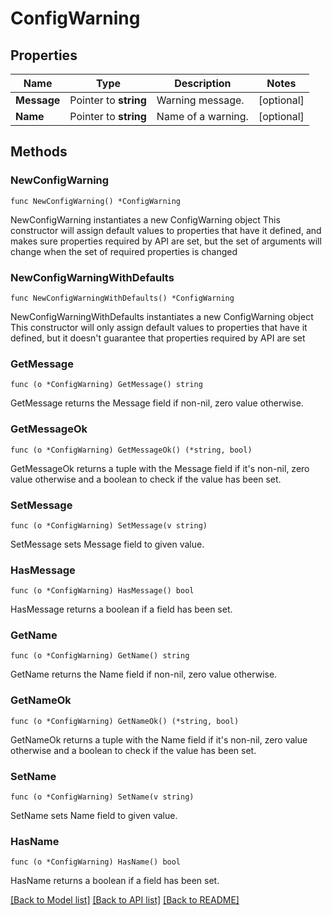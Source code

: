# ConfigWarning

## Properties

Name | Type | Description | Notes
------------ | ------------- | ------------- | -------------
**Message** | Pointer to **string** | Warning message. | [optional] 
**Name** | Pointer to **string** | Name of a warning. | [optional] 

## Methods

### NewConfigWarning

`func NewConfigWarning() *ConfigWarning`

NewConfigWarning instantiates a new ConfigWarning object
This constructor will assign default values to properties that have it defined,
and makes sure properties required by API are set, but the set of arguments
will change when the set of required properties is changed

### NewConfigWarningWithDefaults

`func NewConfigWarningWithDefaults() *ConfigWarning`

NewConfigWarningWithDefaults instantiates a new ConfigWarning object
This constructor will only assign default values to properties that have it defined,
but it doesn't guarantee that properties required by API are set

### GetMessage

`func (o *ConfigWarning) GetMessage() string`

GetMessage returns the Message field if non-nil, zero value otherwise.

### GetMessageOk

`func (o *ConfigWarning) GetMessageOk() (*string, bool)`

GetMessageOk returns a tuple with the Message field if it's non-nil, zero value otherwise
and a boolean to check if the value has been set.

### SetMessage

`func (o *ConfigWarning) SetMessage(v string)`

SetMessage sets Message field to given value.

### HasMessage

`func (o *ConfigWarning) HasMessage() bool`

HasMessage returns a boolean if a field has been set.

### GetName

`func (o *ConfigWarning) GetName() string`

GetName returns the Name field if non-nil, zero value otherwise.

### GetNameOk

`func (o *ConfigWarning) GetNameOk() (*string, bool)`

GetNameOk returns a tuple with the Name field if it's non-nil, zero value otherwise
and a boolean to check if the value has been set.

### SetName

`func (o *ConfigWarning) SetName(v string)`

SetName sets Name field to given value.

### HasName

`func (o *ConfigWarning) HasName() bool`

HasName returns a boolean if a field has been set.


[[Back to Model list]](../README.md#documentation-for-models) [[Back to API list]](../README.md#documentation-for-api-endpoints) [[Back to README]](../README.md)


